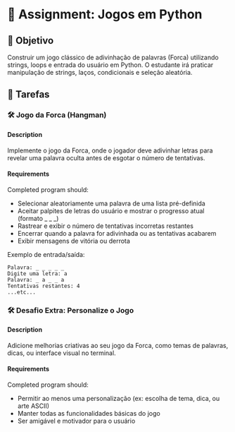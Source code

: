 

# 📘 Assignment: Jogos em Python

## 🎯 Objetivo

Construir um jogo clássico de adivinhação de palavras (Forca) utilizando strings, loops e entrada do usuário em Python. O estudante irá praticar manipulação de strings, laços, condicionais e seleção aleatória.

## 📝 Tarefas

### 🛠️ Jogo da Forca (Hangman)

#### Description
Implemente o jogo da Forca, onde o jogador deve adivinhar letras para revelar uma palavra oculta antes de esgotar o número de tentativas.

#### Requirements
Completed program should:

- Selecionar aleatoriamente uma palavra de uma lista pré-definida
- Aceitar palpites de letras do usuário e mostrar o progresso atual (formato _ _ _)
- Rastrear e exibir o número de tentativas incorretas restantes
- Encerrar quando a palavra for adivinhada ou as tentativas acabarem
- Exibir mensagens de vitória ou derrota

Exemplo de entrada/saída:
```
Palavra: _ _ _ _ _
Digite uma letra: a
Palavra: _ a _ _ a
Tentativas restantes: 4
...etc...
```

### 🛠️ Desafio Extra: Personalize o Jogo

#### Description
Adicione melhorias criativas ao seu jogo da Forca, como temas de palavras, dicas, ou interface visual no terminal.

#### Requirements
Completed program should:

- Permitir ao menos uma personalização (ex: escolha de tema, dica, ou arte ASCII)
- Manter todas as funcionalidades básicas do jogo
- Ser amigável e motivador para o usuário
